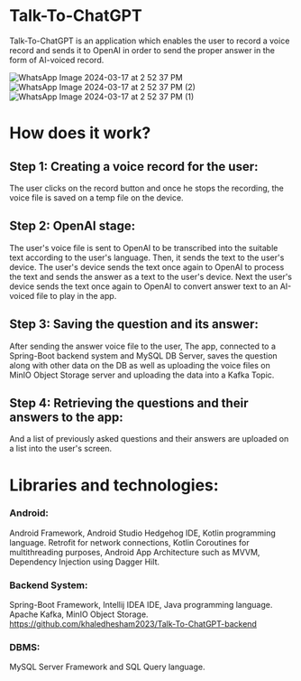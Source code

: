 # Talk-To-ChatGPT
Talk-To-ChatGPT is an application which enables the user to record a voice record and sends it to OpenAI in order to send the proper answer in the form of AI-voiced record.

![WhatsApp Image 2024-03-17 at 2 52 37 PM](https://github.com/khaledhesham2023/Talk-to-ChatGPT/assets/95777100/97db21db-476e-4e6f-80ad-dad77533189a)
![WhatsApp Image 2024-03-17 at 2 52 37 PM (2)](https://github.com/khaledhesham2023/Talk-to-ChatGPT/assets/95777100/841b7ef4-2272-4c76-b36d-df130cf2b411)
![WhatsApp Image 2024-03-17 at 2 52 37 PM (1)](https://github.com/khaledhesham2023/Talk-to-ChatGPT/assets/95777100/baaa8e73-6a16-443a-90fd-ea84876e07d8)

# How does it work?
## Step 1: Creating a voice record for the user:
The user clicks on the record button and once he stops the recording, the voice file is saved on a temp file on the device.
## Step 2: OpenAI stage:
The user's voice file is sent to OpenAI to be transcribed into the suitable text according to the user's language. Then, it sends the text to the user's device. 
The user's device sends the text once again to OpenAI to process the text and sends the answer as a text to the user's device. Next the user's device sends the text once again to OpenAI to convert answer text to an AI-voiced file to play in the app.
## Step 3: Saving the question and its answer:
After sending the answer voice file to the user, The app, connected to a Spring-Boot backend system and MySQL DB Server, saves the question along with other data on the DB as well as uploading the voice files on MinIO Object Storage server and uploading the data into a Kafka Topic.
## Step 4: Retrieving the questions and their answers to the app:
And a list of previously asked questions and their answers are uploaded on a list into the user's screen.

# Libraries and technologies:
### Android:
Android Framework, Android Studio Hedgehog IDE, Kotlin programming language.
Retrofit for network connections, Kotlin Coroutines for multithreading purposes, Android App Architecture such as MVVM, Dependency Injection using Dagger Hilt.
### Backend System:
Spring-Boot Framework, Intellij IDEA IDE, Java programming language.
Apache Kafka, MinIO Object Storage.
https://github.com/khaledhesham2023/Talk-To-ChatGPT-backend
### DBMS:
MySQL Server Framework and SQL Query language.
